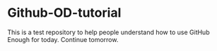 # Github-OD-tutorial
This is a test repository to help people understand how to use GitHub
Enough for today. Continue tomorrow.
